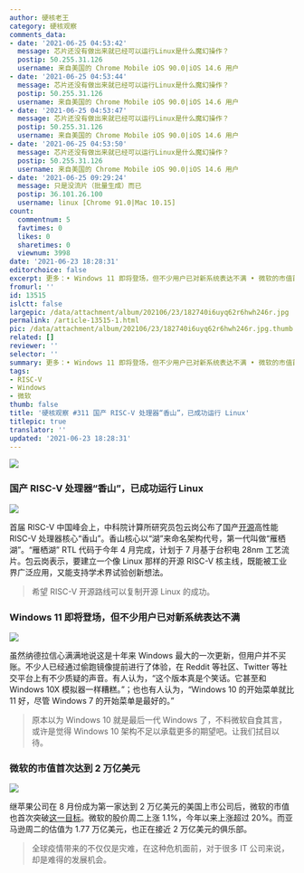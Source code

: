 ```yaml
---
author: 硬核老王
category: 硬核观察
comments_data:
- date: '2021-06-25 04:53:42'
  message: 芯片还没有做出来就已经可以运行Linux是什么魔幻操作？
  postip: 50.255.31.126
  username: 来自美国的 Chrome Mobile iOS 90.0|iOS 14.6 用户
- date: '2021-06-25 04:53:44'
  message: 芯片还没有做出来就已经可以运行Linux是什么魔幻操作？
  postip: 50.255.31.126
  username: 来自美国的 Chrome Mobile iOS 90.0|iOS 14.6 用户
- date: '2021-06-25 04:53:47'
  message: 芯片还没有做出来就已经可以运行Linux是什么魔幻操作？
  postip: 50.255.31.126
  username: 来自美国的 Chrome Mobile iOS 90.0|iOS 14.6 用户
- date: '2021-06-25 04:53:50'
  message: 芯片还没有做出来就已经可以运行Linux是什么魔幻操作？
  postip: 50.255.31.126
  username: 来自美国的 Chrome Mobile iOS 90.0|iOS 14.6 用户
- date: '2021-06-25 09:29:24'
  message: 只是没流片（批量生成）而已
  postip: 36.101.26.100
  username: linux [Chrome 91.0|Mac 10.15]
count:
  commentnum: 5
  favtimes: 0
  likes: 0
  sharetimes: 0
  viewnum: 3998
date: '2021-06-23 18:28:31'
editorchoice: false
excerpt: 更多：• Windows 11 即将登场，但不少用户已对新系统表达不满 • 微软的市值首次达到 2 万亿美元
fromurl: ''
id: 13515
islctt: false
largepic: /data/attachment/album/202106/23/182740i6uyq62r6hwh246r.jpg
permalink: /article-13515-1.html
pic: /data/attachment/album/202106/23/182740i6uyq62r6hwh246r.jpg.thumb.jpg
related: []
reviewer: ''
selector: ''
summary: 更多：• Windows 11 即将登场，但不少用户已对新系统表达不满 • 微软的市值首次达到 2 万亿美元
tags:
- RISC-V
- Windows
- 微软
thumb: false
title: '硬核观察 #311 国产 RISC-V 处理器“香山”，已成功运行 Linux'
titlepic: true
translator: ''
updated: '2021-06-23 18:28:31'
---
```


![](/data/attachment/album/202106/23/182740i6uyq62r6hwh246r.jpg)


### 国产 RISC-V 处理器“香山”，已成功运行 Linux


![](/data/attachment/album/202106/23/182740lo1w6dd6e1dewdej.jpg)


首届 RISC-V 中国峰会上，中科院计算所研究员包云岗公布了国产[开源](https://github.com/OpenXiangShan/XiangShan)高性能 RISC-V 处理器核心“香山”。香山核心以“湖”来命名架构代号，第一代叫做“雁栖湖”。“雁栖湖” RTL 代码于今年 4 月完成，计划于 7 月基于台积电 28nm 工艺流片。包云岗表示，要建立一个像 Linux 那样的开源 RISC-V 核主线，既能被工业界广泛应用，又能支持学术界试验创新想法。



> 
> 希望 RISC-V 开源路线可以复制开源 Linux 的成功。
> 
> 
> 


### Windows 11 即将登场，但不少用户已对新系统表达不满


![](/data/attachment/album/202106/23/182751zfextppumxwp32lw.jpg)


虽然纳德拉信心满满地说这是十年来 Windows 最大的一次更新，但用户并不买账。不少人已经通过偷跑镜像提前进行了体验，在 Reddit 等社区、Twitter 等社交平台上有不少质疑的声音。有人认为，“这个版本真是个笑话。它甚至和 Windows 10X 模拟器一样糟糕。”；也也有人认为，“Windows 10 的开始菜单就比 11 好，尽管 Windows 7 的开始菜单是最好的。”



> 
> 原本以为 Windows 10 就是最后一代 Windows 了，不料微软自食其言，或许是觉得 Windows 10 架构不足以承载更多的期望吧。让我们拭目以待。
> 
> 
> 


### 微软的市值首次达到 2 万亿美元


![](/data/attachment/album/202106/23/182803n9xi0jpm0su97kx2.jpg)


继苹果公司在 8 月份成为第一家达到 2 万亿美元的美国上市公司后，微软的市值也首次突破[这一目标](https://www.geekwire.com/2021/microsoft-hits-2-trillion-market-cap-first-time-ever/)。微软的股价周二上涨 1.1%，今年以来上涨超过 20%。而亚马逊周二的估值为 1.77 万亿美元，也正在接近 2 万亿美元的俱乐部。



> 
> 全球疫情带来的不仅仅是灾难，在这种危机面前，对于很多 IT 公司来说，却是难得的发展机会。
> 
> 
>